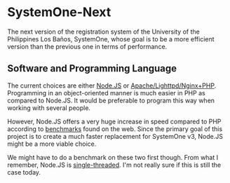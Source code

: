 SystemOne-Next
==============

The next version of the registration system of the University of the Philippines Los Baños, SystemOne, whose goal is to be a more efficient version than the previous one in terms of performance.

Software and Programming Language
---------------------------------

The current choices are either [Node.JS](http://nodejs.org/) or [Apache/Lighttpd/Nginx+PHP](https://wiki.archlinux.org/index.php/LAMP).
Programming in an object-oriented manner is much easier in PHP as compared to Node.JS. It would be preferable to program this way when working with several people.

However, Node.JS offers a very huge increase in speed compared to PHP according to [benchmarks](http://zgadzaj.com/benchmarking-nodejs-basic-performance-tests-against-apache-php) found on the web. Since the primary goal of this project is to create a much faster replacement for SystemOne v3, Node.JS might be a more viable choice.

We might have to do a benchmark on these two first though. From what I remember, Node.JS is [single-threaded](http://stackoverflow.com/questions/5200821/grasping-the-node-js-alternative-to-multithreading#5203780). I'm not really sure if this is still the case today. 
